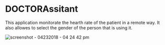 # DOCTORAssitant

This application monitorate the hearth rate of the patient in a remote way. It also allowes to select the gender of the person that is using it. 

![screenshot - 04232018 - 04 24 42 pm](https://user-images.githubusercontent.com/20651961/39151409-248a724a-4713-11e8-82b3-e1a689d3b5cf.png)


